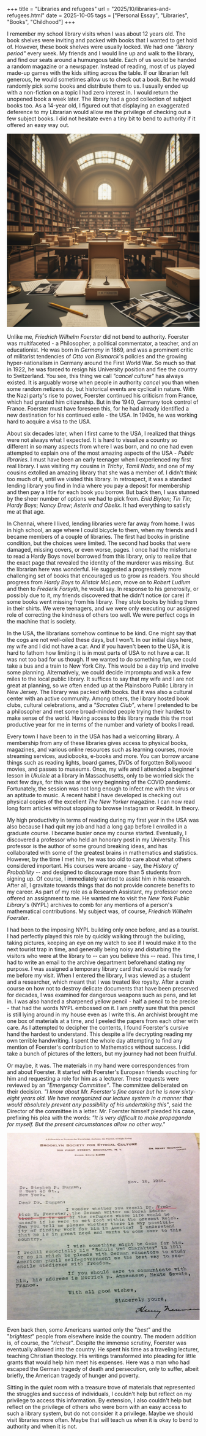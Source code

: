 +++
title = "Libraries and refugees"
url = "2025/10/libraries-and-refugees.html" 
date = 2025-10-05
tags = ["Personal Essay", "Libraries", "Books", "Childhood"]
+++

I remember my school library visits when I was about 12 years old. The book shelves were inviting and packed with books that I wanted to get hold of. However, these book shelves were usually locked. We had one *"library period"* every week. My friends and I would line up and walk to the library, and find our seats around a humungous table. Each of us would be handed a random magazine or a newspaper. Instead of reading, most of us played made-up games with the kids sitting across the table.  If our librarian felt generous, he would sometimes allow us to check out a book. But he would randomly pick some books and distribute them to us. I usually ended up with a non-fiction on a topic I had zero interest in. I would return the unopened book a week later. The library had a good collection of subject books too. As a 14-year old, I figured out that displaying an exaggerated deference to my Librarian would allow me the privilege of checking out a few subject books. I did not hesitate even a tiny bit to bend to authority if it offered an easy way out.

![alt](featuredSmall.png)

Unlike me, *Friedrich Wilhelm Foerster* did not bend to authority. Foerster was multifaceted - a Philosopher, a political commentator, a teacher, and an educationist. He was born in *Germany* in 1869, and was a prominent critic of militarist tendencies of *Otto von Bismarck*'s policies and the growing hyper-nationalism in Germany around the First World War. So much so that in 1922, he was forced to resign his University position and flee the country to Switzerland. You see, this thing we call *"cancel culture"* has always existed. It is arguably worse when people in authority *cancel* you than when some random netizens do, but historical events are cyclical in nature. With the Nazi party's rise to power, Foerster continued his criticism from France, which had granted him citizenship. But in the 1940, Germany took control of France. Foerster must have foreseen this, for he had already identified a new destination for his continued exile - the USA. In 1940s, he was working hard to acquire a visa to the USA.

About six decades later, when I first came to the USA, I realized that things were not always what I expected. It is hard to visualize a country so different in so many aspects from where I was born, and no one had even attempted to explain one of the most amazing aspects of the USA - *Public libraries*. I must have been an early teenager when I experienced my first real library. I was visiting my cousins in *Trichy*, *Tamil Nadu*, and one of my cousins extolled an amazing library that she was a member of. I didn't think too much of it, until we visited this library. In retrospect, it was a standard lending library you find in India where you pay a deposit for membership and then pay a little for each book you borrow. But back then, I was stunned by the sheer number of options we had to pick from. *Enid Blyton*; *Tin Tin*; *Hardy Boys*; *Nancy Drew*; *Asterix and Obelix*. It had everything to satisfy me at that age.

In Chennai, where I lived, lending libraries were far away from home. I was in high school, an age where I could bicycle to them, when my friends and I became members of a couple of libraries. The first had books in pristine condition, but the choices were limited. The second had books that were damaged, missing covers, or even worse, pages. I once had the misfortune to read a Hardy Boys novel borrowed from this library, only to realize that the exact page that revealed the identity of the murderer was missing. But the librarian here was wonderful. He suggested a progressively more challenging set of books that encouraged us to grow as readers. You should progress from *Hardy Boys* to *Alistair McLean*, move on to *Robert Ludlum* and then to *Frederik Forsyth*, he would say. In response to his generosity, or possibly due to it, my friends discovered that he didn't notice (or care) if some books went missing from his library. They stole books by hiding them in their shirts. We were teenagers, and we were only executing our assigned role of correcting the kindness of others too well. We were perfect cogs in the machine that is society.

In the USA, the librarians somehow continue to be kind. One might say that the cogs are not well-oiled these days, but I won't. In our initial days here, my wife and I did not have a car. And if you haven't been to the USA, it is hard to fathom how limiting it is in most parts of USA to not have a car. It was not too bad for us though. If we wanted to do something fun, we could take a bus and a train to New York City. This would be a day trip and involve some planning. Alternatively, we could decide impromptu and walk a few miles to the local public library. It suffices to say that my wife and I are not great at planning, so we often ended up at the Plainsboro Public Library in New Jersey. The library was packed with books. But it was also a cultural center with an active community. Among others, the library hosted book clubs, cultural celebrations, and a *"Socrates Club"*, where I pretended to be a philosopher and met some broad-minded people trying their hardest to make sense of the world. Having access to this library made this the most productive year for me in terms of the number and variety of books I read. 

Every town I have been to in the USA has had a welcoming library. A membership from any of these libraries gives access to physical books, magazines, and various online resources such as learning courses, movie streaming services, audiobooks, e-books and more. You can borrow arcane things such as reading lights, board games, DVDs of forgotten Bollywood movies, and passes to museums. Once, my wife and I attended a beginner's lesson in *Ukulele* at a library in Massachusetts, only to be worried sick the next few days, for this was at the very beginning of the COVID pandemic. Fortunately, the session was not long enough to infect me with the virus or an aptitude to music.  A recent habit I have developed is checking out physical copies of the excellent *The New Yorker* magazine. I can now read long form articles without stopping to browse Instagram or Reddit. In theory.

My high productivity in terms of reading during my first year in the USA was also because I had quit my job and had a long gap before I enrolled in a graduate course. I became busier once my course started. Eventually, I discovered a professor who held an honorary post in my University. This professor is the author of some ground breaking ideas, and has collaborated with some of the greatest brains in mathematics and statistics. However, by the time I met him, he was too old to care about what others considered important. His courses were arcane - say, the *History of Probability* -- and designed to discourage more than 5 students from signing up. Of course, I immediately wanted to assist him in his research. After all, I gravitate towards things that do not provide concrete benefits to my career. As part of my role as a Research Assistant, my professor once offered an assignment to me. He wanted me to visit the *New York Public Library*'s (NYPL) archives to comb for any mentions of a person's mathematical contributions. My subject was, of course, *Friedrich Wilhelm Foerster*.

I had been to the imposing NYPL building only once before, and as a tourist. I had perfectly played this role by quickly walking through the building, taking pictures, keeping an eye on my watch to see if I would make it to the next tourist trap in time, and generally being noisy and disturbing the visitors who were at the library to -- can you believe this -- read. This time, I had to write an email to the archive department beforehand stating my purpose. I was assigned a temporary library card that would be ready for me before my visit. When I entered the library, I was viewed as a student and a researcher, which meant that I was treated like royalty. After a crash course on how not to destroy delicate documents that have been preserved for decades, I was examined for dangerous weapons such as pens, and let in. I was also handed a sharpened yellow pencil - half a pencil to be precise - that had the words NYPL embossed on it. I am pretty sure that this pencil is still lying around in my house even as I write this. An archivist brought me one box of materials at a time, and I peeled the papers from each other with care. As I attempted to decipher the contents, I found Foerster's cursive hand the hardest to understand. This despite a life decrypting reading my own terrible handwriting. I spent the whole day attempting to find any mention of Foerster's contribution to Mathematics without success. I did take a bunch of pictures of the letters, but my journey had not been fruitful.

Or maybe, it was. The materials in my hand were correspondences from and about Foerster. It started with Foerster's European friends vouching for him and requesting a role for him as a lecturer. These requests were reviewed by an *"Emergency Committee"*. The committee deliberated on their decision. *"I know about Mr. Foerster's fine career but he is now sixty-eight years old. We have reorganized our lecture system in a manner that would absolutely prevent any possibility of his undertaking this"*, said the Director of the committee in a letter. Mr. Foerster himself pleaded his case, prefixing his plea with the words: *"It is very difficult to make propaganda for myself. But the present circumstances allow no other way."*

![alt](letter.png)

Even back then, some Americans wanted only the "*best*" and the "*brightest*" people from elsewhere inside the country. The modern addition is, of course, the *"richest"*. Despite the immense scrutiny, Foerster was eventually allowed into the country. He spent his time as a traveling lecturer, teaching Christian theology. His writings transformed into pleading for little grants that would help him meet his expenses. Here was a man who had escaped the German tragedy of death and persecution, only to suffer, albeit briefly, the American tragedy of hunger and poverty. 

Sitting in the quiet room with a treasure trove of materials that represented the struggles and success of individuals, I couldn't help but reflect on my privilege to access this information. By extension, I also couldn't help but reflect on the privilege of others who were born with an easy access to such a library system, but do not consider it a privilege. Maybe we should visit libraries more often. Maybe that will teach us when it is okay to bend to authority and when it is not.





